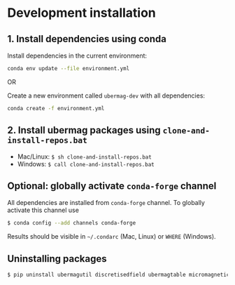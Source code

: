 # Development installation

## 1. Install dependencies using conda
Install dependencies in the current environment:
```bash
conda env update --file environment.yml
```

OR

Create a new environment called `ubermag-dev` with all dependencies:
```bash
conda create -f environment.yml
```
   
## 2. Install ubermag packages using `clone-and-install-repos.bat`

- Mac/Linux: `$ sh clone-and-install-repos.bat`
- Windows: `$ call clone-and-install-repos.bat`
   
## Optional: globally activate `conda-forge` channel

All dependencies are installed from `conda-forge` channel. To globally activate this channel use
```bash
$ conda config --add channels conda-forge
```
Results should be visible in `~/.condarc` (Mac, Linux) or `WHERE` (Windows).

## Uninstalling packages
```bash
$ pip uninstall ubermagutil discretisedfield ubermagtable micromagneticmodel micromagneticdata micromagnetictests oommfc mag2exp ubermag
```
